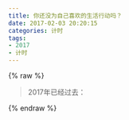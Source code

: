 ```yaml
---
title: 你还没为自己喜欢的生活行动吗？
date: 2017-02-03 20:20:15
categories: 计时
tags:
- 2017
- 计时
---
```




{% raw %}

<blockquote class="blockquote-center">

2017年已经过去：

<script type="text/javascript">
var time_now_server,time_now_client,time_end,time_server_client,timerID;

time_end=new Date("2017/1/1 0:0:0");//开始的时间
time_end=time_end.getTime();

time_now_server=new Date();
time_now_server=time_now_server.getTime();

time_now_client=new Date();
time_now_client=time_now_client.getTime();

time_server_client=time_now_server-time_now_client;

setTimeout("show_time()",1000);

function show_time()
{
 var timer = document.getElementById("timer");
 if(!timer){
 return ;
 }
 timer.innerHTML =time_server_client;

 var time_now,time_distance,str_time;
 var int_day,int_hour,int_minute,int_second;
 var time_now=new Date();
 time_now=time_now.getTime()+time_server_client;
 time_distance=time_now - time_end;
 if(time_distance>0)
 {
  int_day=Math.floor(time_distance/86400000)
  time_distance-=int_day*86400000;
  int_hour=Math.floor(time_distance/3600000)
  time_distance-=int_hour*3600000;
  int_minute=Math.floor(time_distance/60000)
  time_distance-=int_minute*60000;
  int_second=Math.floor(time_distance/1000)

  if(int_hour<10)
   int_hour="0"+int_hour;
  if(int_minute<10)
   int_minute="0"+int_minute;
  if(int_second<10)
   int_second="0"+int_second;
  str_time=int_day+"天"+int_hour+"小时"+int_minute+"分钟"+int_second+"秒";
  timer.innerHTML=str_time;
  setTimeout("show_time()",1000);
 }
 else
 {
  timer.innerHTML =timer.innerHTML;
  clearTimeout(timerID)
 }
}
</script>
</head>

<body>
<div id="timer"></div>
</body>
</html>

</blockquote>

{% endraw %}

<!--more-->

